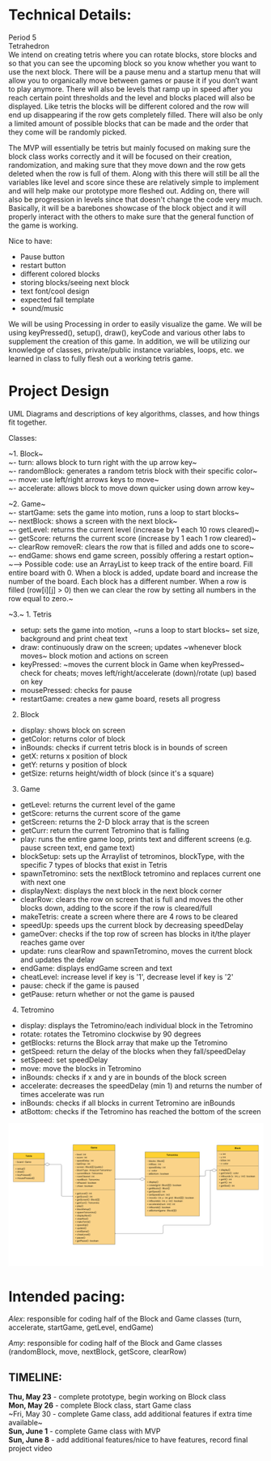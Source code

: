 
# Technical Details:
Period 5  
Tetrahedron  
We intend on creating tetris where you can rotate blocks, store blocks and so that you can see the upcoming block so you know whether you want to use the next block. There will be a pause menu and a startup menu that will allow you to organically move between games or pause it if you don’t want to play anymore. There will also be levels that ramp up in speed after you reach certain point thresholds and the level and blocks placed will also be displayed. Like tetris the blocks will be different colored and the row will end up disappearing if the row gets completely filled. There will also be only a limited amount of possible blocks that can be made and the order that they come will be randomly picked.  

The MVP will essentially be tetris but mainly focused on making sure the block class works correctly and it will be focused on their creation, randomization, and making sure that they move down and the row gets deleted when the row is full of them. Along with this there will still be all the variables like level and score since these are relatively simple to implement and will help make our prototype more fleshed out. Adding on, there will also be progression in levels since that doesn't change the code very much. Basically, it will be a barebones showcase of the block object and it will properly interact with the others to make sure that the general function of the game is working.  

Nice to have:
- Pause button
- restart button
- different colored blocks
- storing blocks/seeing next block
- text font/cool design
- expected fall template
- sound/music

We will be using Processing in order to easily visualize the game. We will be using keyPressed(), setup(), draw(), keyCode and various other labs to supplement the creation of this game. In addition, we will be utilizing our knowledge of classes, private/public instance variables, loops, etc. we learned in class to fully flesh out a working tetris game.
     
# Project Design

UML Diagrams and descriptions of key algorithms, classes, and how things fit together.

Classes:

~1. Block~  
~- turn: allows block to turn right with the up arrow key~  
~- randomBlock: generates a random tetris block with their specific color~  
~- move: use left/right arrows keys to move~  
~- accelerate: allows block to move down quicker using down arrow key~  
  
~2. Game~  
~- startGame: sets the game into motion, runs a loop to start blocks~  
~- nextBlock: shows a screen with the next block~  
~- getLevel: returns the current level (increase by 1 each 10 rows cleared)~  
~- getScore: returns the current score (increase by 1 each 1 row cleared)~  
~- clearRow removeR: clears the row that is filled and adds one to score~  
~- endGame: shows end game screen, possibly offering a restart option~  
~--> Possible code: use an ArrayList to keep track of the entire board. Fill entire board with 0. When a block is added, update board and increase the number of the board. Each block has a different number. When a row is filled (row[i][j] > 0) then we can clear the row by setting all numbers in the row equal to zero.~  


~3.~ 1. Tetris
- setup: sets the game into motion, ~runs a loop to start blocks~ set size, background and print cheat text
- draw: continuously draw on the screen; updates ~whenever block moves~ block motion and actions on screen
- keyPressed: ~moves the current block in Game when keyPressed~ check for cheats; moves left/right/accelerate (down)/rotate (up) based on key
- mousePressed: checks for pause
- restartGame: creates a new game board, resets all progress

2. Block
- display: shows block on screen
- getColor: returns color of block
- inBounds: checks if current tetris block is in bounds of screen
- getX: returns x position of block
- getY: returns y position of block
- getSize: returns height/width of block (since it's a square)

3. Game
- getLevel: returns the current level of the game
- getScore: returns the current score of the game
- getScreen: returns the 2-D block array that is the screen
- getCurr: return the current Tetromino that is falling
- play: runs the entire game loop, prints text and different screens (e.g. pause screen text, end game text)
- blockSetup: sets up the Arraylist of tetrominos, blockType, with the specific 7 types of blocks that exist in Tetris
- spawnTetromino: sets the nextBlock tetromino and replaces current one with next one
- displayNext: displays the next block in the next block corner
- clearRow: clears the row on screen that is full and moves the other blocks down, adding to the score if the row is cleared/full
- makeTetris: create a screen where there are 4 rows to be cleared
- speedUp: speeds ups the current block by decreasing speedDelay
- gameOver: checks if the top row of screen has blocks in it/the player reaches game over
- update: runs clearRow and spawnTetromino, moves the current block and updates the delay
- endGame: displays endGame screen and text
- cheatLevel: increase level if key is '1', decrease level if key is '2'
- pause: check if the game is paused
- getPause: return whether or not the game is paused 

4. Tetromino
- display: displays the Tetromino/each individual block in the Tetromino
- rotate: rotates the Tetromino clockwise by 90 degrees
- getBlocks: returns the Block array that make up the Tetromino
- getSpeed: return the delay of the blocks when they fall/speedDelay
- setSpeed: set speedDelay
- move: move the blocks in Tetromino
- inBounds: checks if x and y are in bounds of the block screen
- accelerate: decreases the speedDelay (min 1) and returns the number of times accelerate was run
- inBounds: checks if all blocks in current Tetromino are inBounds
- atBottom: checks if the Tetromino has reached the bottom of the screen

![Our tetris UML diagram with classes Block and Game.](https://github.com/Stuycs-K/finalprojectapcs-5-cimpoiesu-alexandru-shrestha-amy/blob/main/UML.png)
    
# Intended pacing:
_Alex_: responsible for coding half of the Block and Game classes (turn, accelerate, startGame, getLevel, endGame)

_Amy_: responsible for coding half of the Block and Game classes (randomBlock, move, nextBlock, getScore, clearRow)

## TIMELINE: 
**Thu, May 23** - complete prototype, begin working on Block class  
**Mon, May 26** - complete Block class, start Game class  
~Fri, May 30 - complete Game class, add additional features if extra time available~  
**Sun, June 1** - complete Game class with MVP  
**Sun, June 8** - add additional features/nice to have features, record final project video  
